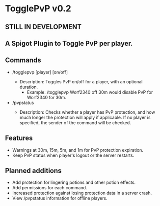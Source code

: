 # TogglePvP v0.2
## STILL IN DEVELOPMENT
## A Spigot Plugin to Toggle PvP per player. 

## Commands
* /togglepvp [player] [on/off] <duration>
  - Description: Toggles PvP on/off for a player, with an optional duration.
    * Example: /togglepvp Worf2340 off 30m would disable PvP for Worf2340 for 30m.
* /pvpstatus <player>
  - Description: Checks whether a player has PvP protection, and how much longer the protection will apply if applicable. If no player is specified, the sender of the command will be checked. 
 
## Features 
* Warnings at 30m, 15m, 5m, and 1m for PvP protection expiration.
* Keep PvP status when player's logout or the server restarts.
  
## Planned additions
* Add protection for lingering potions and other potion effects.
* Add permissions for each command.
* Increased protection against losing protection data in a server crash.
* View /pvpstatus information for offline players.

